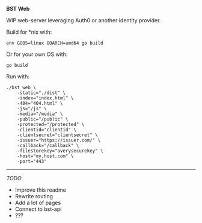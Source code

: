 **BST Web**

WIP web-server leveraging Auth0 or another identity provider.

Build for *nix with:

```
env GOOS=linux GOARCH=amd64 go build
``` 

Or for your own OS with:
```
go build
```

Run with:

```
./bst_web \
    -static="./dist" \
    -index="index.html" \
    -404="404.html" \
    -js="/js" \
    -media="/media" \
    -public="/public" \
    -protected="/protected" \
    -clientid="clientid" \
    -clientsecret="clientsecret" \
    -issuer="https://issuer.com/" \
    -callback="/callback" \
    -filestorekey="averysecurekey" \
    -host="my.host.com" \
    -port="443"
```

---

*TODO*
 - Improve this readme
 - Rewrite routing
 - Add a lot of pages
 - Connect to bst-api
 - ???